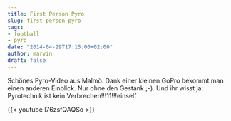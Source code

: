 ```yaml
---
title: First Person Pyro
slug: first-person-pyro
tags:
- football
- pyro
date: "2014-04-29T17:15:00+02:00"
author: marvin
draft: false
---
```

Schönes Pyro-Video aus Malmö. Dank einer kleinen GoPro bekommt man einen
anderen Einblick. Nur ohne den Gestank ;-). Und ihr wisst ja:
Pyrotechnik ist kein Verbrechen!!!11!!!einself

{{< youtube l76zsfQAQSo >}}